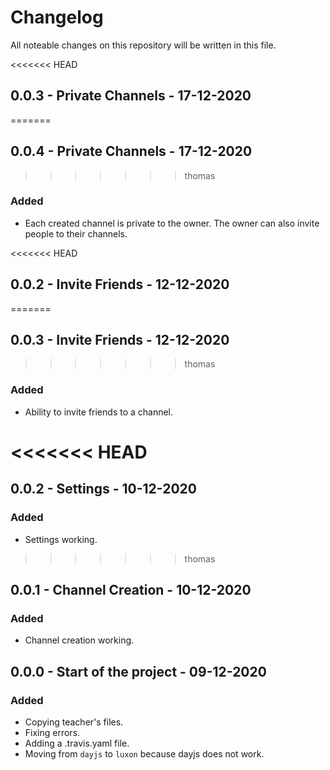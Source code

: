 # Changelog

All noteable changes on this repository will be written in this file.

<<<<<<< HEAD
## 0.0.3 - Private Channels - 17-12-2020
=======
## 0.0.4 - Private Channels - 17-12-2020
>>>>>>> thomas

### Added

- Each created channel is private to the owner. The owner can also invite people to their channels.

<<<<<<< HEAD
## 0.0.2 - Invite Friends - 12-12-2020
=======
## 0.0.3 - Invite Friends - 12-12-2020
>>>>>>> thomas

### Added

- Ability to invite friends to a channel.

<<<<<<< HEAD
=======
## 0.0.2 - Settings - 10-12-2020

### Added

- Settings working.

>>>>>>> thomas
## 0.0.1 - Channel Creation - 10-12-2020

### Added

- Channel creation working.

## 0.0.0 - Start of the project - 09-12-2020

### Added

- Copying teacher's files.
- Fixing errors.
- Adding a .travis.yaml file.
- Moving from `dayjs` to `luxon` because dayjs does not work.
